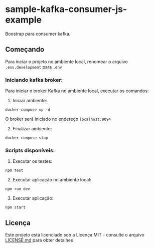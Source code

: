 # sample-kafka-consumer-js-example

Boostrap para consumer kafka.


## Começando

Para inciar o projeto no ambiente local, renomear o arquivo ```.env.development``` para ```.env```

### Iniciando kafka broker:

Para iniciar o broker Kafka no ambiente local, executar os comandos:

1. Iniciar ambiente:
```
docker-compose up -d
```

O broker será iniciado no endereço ```localhost:9094```

2. Finalizar ambiente:
```
docker-compose stop
```

### Scripts disponíveis:

1. Executar os testes:
```
npm test
```

2. Executar aplicação no ambiente local:
```
npm run dev
```

3. Executar aplicação:
```
npm start
```

## Licença

Este projeto está licenciado sob a Licença MIT - consulte o arquivo [LICENSE.md](https://github.com/leandroandrade/sample-kafka-consumer-js-example/tree/main/LICENSE) para obter detalhes
